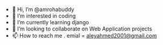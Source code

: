 - 👋 Hi, I’m @amrohabuddy
- 👀 I’m interested in coding
- 🌱 I’m currently learning django
- 💞️ I’m looking to collaborate on Web Application projects
- 📫 How to reach me . emial = aleyahmed2001@gmail.com

<!---
amrohabuddy/amrohabuddy is a ✨ special ✨ repository because its `README.md` (this file) appears on your GitHub profile.
You can click the Preview link to take a look at your changes.
--->
